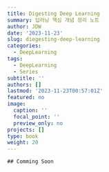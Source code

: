 ```yaml
---
title: Digesting Deep Learning
summary: 딥러닝 핵심 개념 정리 노트 
author: JDW
date: '2023-11-23'
slug: diegesting-deep-learning
categories:
  - DeepLearning
tags:
  - DeepLearning
  - Series
subtitle: ''
authors: []
lastmod: '2023-11-23T00:57:01Z'
featured: no
image:
  caption: ''
  focal_point: ''
  preview_only: no
projects: []
type: book
weight: 20
---
```



```
## Comming Soon
```




